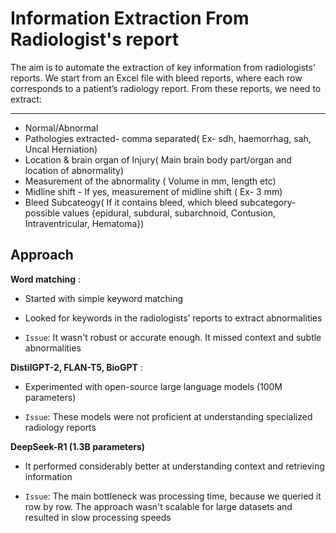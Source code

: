 # Information Extraction From Radiologist's report 
 
The aim is to automate the extraction of key information from radiologists’ reports.
We start from an Excel file with bleed reports, where each row corresponds to a patient’s radiology report.
From these reports, we need to extract:

---

- Normal/Abnormal
- Pathologies extracted- comma separated( Ex- sdh, haemorrhag, sah, Uncal Herniation)
- Location & brain organ of Injury( Main brain body part/organ and location of abnormality)
- Measurement of the abnormality ( Volume in mm, length etc)
- Midline shift - If yes, measurement of midline shift ( Ex- 3 mm)
- Bleed Subcateogy( If it contains bleed, which bleed subcategory- possible values {epidural, subdural, subarchnoid, Contusion, Intraventricular, Hematoma})


## Approach

**Word matching** :
- Started with simple keyword matching
- Looked for keywords in the radiologists’ reports to extract abnormalities

- `Issue`: It wasn't robust or accurate enough. It missed context and subtle abnormalities 

**DistilGPT-2, FLAN-T5, BioGPT** :
- Experimented with open-source large language models (100M parameters)

- `Issue`: These models were not proficient at understanding specialized radiology reports

**DeepSeek-R1 (1.3B parameters)**
- It performed considerably better at understanding context and retrieving information

- `Issue`: The main bottleneck was processing time, because we queried it row by row. The approach wasn't scalable for large datasets and resulted in slow processing speeds
